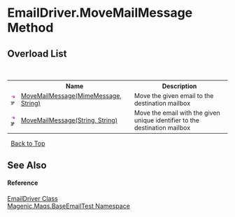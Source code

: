 # EmailDriver.MoveMailMessage Method 
 


## Overload List
&nbsp;<table><tr><th></th><th>Name</th><th>Description</th></tr><tr><td>![Public method](media/pubmethod.gif "Public method")![Code example](media/CodeExample.png "Code example")</td><td><a href="MAQS_5/Email_AUTOGENERATED/EmailDriver-MoveMailMessage_Method_(MimeMessage,_String)">MoveMailMessage(MimeMessage, String)</a></td><td>
Move the given email to the destination mailbox</td></tr><tr><td>![Public method](media/pubmethod.gif "Public method")![Code example](media/CodeExample.png "Code example")</td><td><a href="MAQS_5/Email_AUTOGENERATED/EmailDriver-MoveMailMessage_Method_(String,_String)">MoveMailMessage(String, String)</a></td><td>
Move the email with the given unique identifier to the destination mailbox</td></tr></table>&nbsp;
<a href="#emaildriver.movemailmessage-method">Back to Top</a>

## See Also


#### Reference
<a href="MAQS_5/Email_AUTOGENERATED/EmailDriver_Class">EmailDriver Class</a><br /><a href="MAQS_5/Email_AUTOGENERATED/Magenic-Maqs-BaseEmailTest_Namespace">Magenic.Maqs.BaseEmailTest Namespace</a><br />